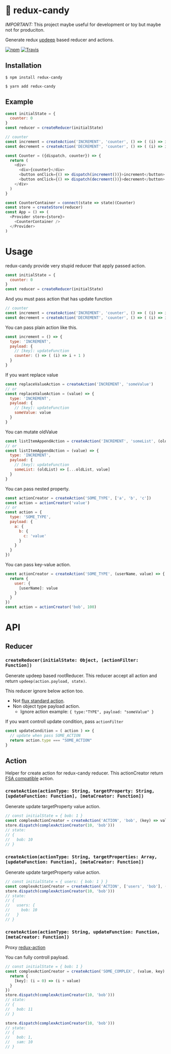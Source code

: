 # 🍭 redux-candy 

*IMPORTANT:* This project maybe useful for development or toy but maybe not for produciton.

Generate redux [updeep](https://github.com/substantial/updeep) based reducer and actions.

[![npm](https://img.shields.io/npm/v/redux-candy.svg?style=flat-square)](https://www.npmjs.com/package/redux-candy)
[![Travis](https://img.shields.io/travis/inuscript/redux-candy.svg?style=flat-square)](https://travis-ci.org/inuscript/redux-candy)

## Installation

```
$ npm install redux-candy
```

```
$ yarn add redux-candy
```


## Example

```js
const initialState = {
  counter: 0
}
const reducer = createReducer(initialState)

// counter
const increment = createAction('INCREMENT', 'counter', () => ( (i) => i + 1 ))
const decrement = createAction('DECREMENT', 'counter', () => ( (i) => i - 1 ))

const Counter = ({dispatch, counter}) => {
  return (
    <div>
      <div>{counter}</div>
      <button onClick={() => dispatch(increment())}>increment</button>
      <button onClick={() => dispatch(decrement())}>decrement</button>
    </div>
  )
}

const CounterContainer = connect(state => state)(Counter)
const store = createStore(reducer)
const App = () => (
  <Provider store={store}>
    <CounterContainer />
  </Provider>
)
```
# Usage

redux-candy provide very stupid reducer that apply passed action.

```js
const initialState = {
  counter: 0
}
const reducer = createReducer(initialState)
```

And you must pass action that has update function

```js
// counter
const increment = createAction('INCREMENT', 'counter', () => ( (i) => i + 1 ))
const decrement = createAction('DECREMENT', 'counter', () => ( (i) => i - 1 ))

```

You can pass plain action like this.

```js
const increment = () => {
  type: 'INCREMENT',
  payload: {
    // [key]: updateFunction
    counter: () => ( (i) => i + 1 )
  }
}
```

If you want replace value

```js
const replaceValueAction = createAction('INCREMENT', 'someValue')
// or
const replaceValueAction = (value) => {
  type: 'INCREMENT',
  payload: {
    // [key]: updateFunction
    someValue: value
  }
}
```

You can mutate oldValue

```js
const listItemAppendAction = createAction('INCREMENT', 'someList', (oldList) => [...oldList, value])
// or
const listItemAppendAction = (value) => {
  type: 'INCREMENT',
  payload: {
    // [key]: updateFunction
    someList: (oldList) => [...oldList, value]
  }
}
```

You can pass nested property.

```js
const actionCreator = createAction('SOME_TYPE', ['a', 'b', 'c'])
const action = actionCreator('value')
// or
const action = {
  type: 'SOME_TYPE',
  payload: {
    a: {
      b: {
        c: 'value'
      }
    }
  }
})
```

You can pass key-value action.

```js
const actionCreator = createAction('SOME_TYPE', (userName, value) => {
  return {
    user: {
      [userName]: value
    }
  }
})
const action = actionCreator('bob', 100)
```


# API
## Reducer

### `createReducer(initialState: Object, [actionFilter: Function])`

Generate updeep based rootReducer.
This reducer accept all action and return `updeep(action.payload, state)`.

This reducer ignore below action too.

* Not [flux standard action](https://github.com/acdlite/flux-standard-action).
* Non object type payload action.
  * Ignore action example: `{ type:"TYPE", payload: "someValue" }`

If you want controll update condition, pass `actionFilter`

```js
const updateCondition = ( action ) => {
  // update when pass SOME_ACTION
  return action.type === "SOME_ACTION"
}
```

## Action

Helper for create action for redux-candy reducer.
This actionCreator return [FSA compatible](https://github.com/acdlite/flux-standard-action) action.

### `createAction(actionType: String, targetProperty: String, [updateFunction: Function], [metaCreator: Function])`

Generate update targetProperty value action.

```js
// const initialState = { bob: 1 }
const complexActionCreator = createAction('ACTION', 'bob', (key) => val)
store.dispatch(complexActionCreator(10, 'bob')))
// state:
// {
//   bob: 10
// }
```

### `createAction(actionType: String, targetProperties: Array, [updateFunction: Function], [metaCreator: Function])`

Generate update targetProperty value action.

```js
// const initialState = { users: { bob: 1 } }
const complexActionCreator = createAction('ACTION', ['users', 'bob'], (key) => val)
store.dispatch(complexActionCreator(10, 'bob')))
// state:
// {
//   users: {
//     bob: 10
//   }
// }
```

### `createAction(actionType: String, updateFunction: Function, [metaCreator: Function])`

Proxy [redux-action](https://github.com/acdlite/redux-actions#createactiontype-payloadcreator--identity-metacreator)

You can fully controll payload.

```js
// const initialState = { bob: 1 }
const complexActionCreator = createAction('SOME_COMPLEX', (value, key) => {
  return {
    [key]: (i = 0) => (i + value)
  }
})
store.dispatch(complexActionCreator(10, 'bob')))
// state:
// {
//   bob: 11
// }

store.dispatch(complexActionCreator(10, 'bob')))
// state:
// {
//   bob: 1,
//   sam: 10
// }
```